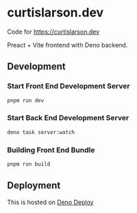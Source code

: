 # curtislarson.dev

Code for https://curtislarson.dev

Preact + Vite frontend with Deno backend.

## Development

### Start Front End Development Server

```zsh
pnpm run dev
```

### Start Back End Development Server

```zsh
deno task server:watch
```

### Building Front End Bundle

```zsh
pnpm run build
```

## Deployment

This is hosted on [Deno Deploy](https://deno.com/deploy)
